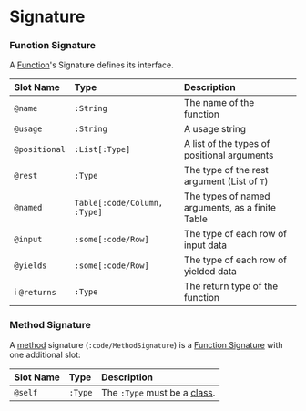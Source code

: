 # Signature

### Function Signature

A [Function](../values/functions.md)'s Signature defines its interface.

| Slot Name | Type | Description |
| :--- | :--- | :--- |
| `@name` | `:String` | The name of the function |
| `@usage` | `:String` | A usage string |
| `@positional` | `:List[:Type]` | A list of the types of positional arguments |
| `@rest` | `:Type` | The type of the rest argument \(List of `T`\) |
| `@named` | `Table[:code/Column, :Type]`  | The types of named arguments, as a finite Table |
| `@input` | `:some[:code/Row]` | The type of each row of input data |
| `@yields` | `:some[:code/Row]` | The type of each row of yielded data |
| ℹ  `@returns` | `:Type` | The return type of the function |

### Method Signature

A [method](../values/classes-and-instances.md#method) signature \(`:code/MethodSignature`\) is a [Function Signature](signature.md#function-signature) with one additional slot:

| Slot Name | Type | Description |
| :--- | :--- | :--- |
| `@self` | `:Type` | The `:Type` must be a [class](../values/classes-and-instances.md#class). |

